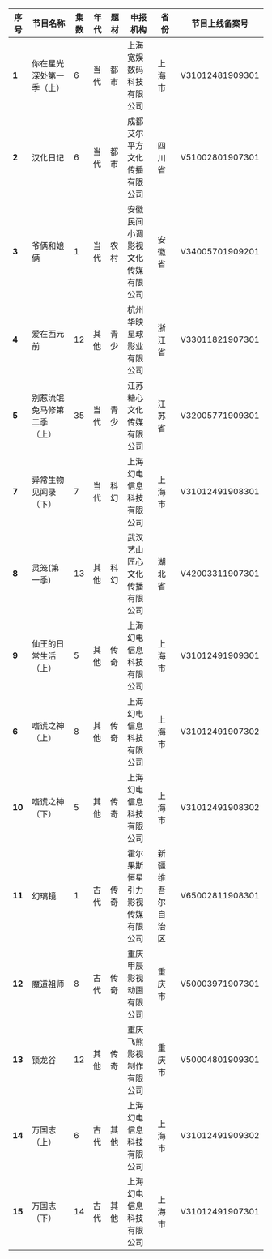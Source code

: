  序号 | 节目名称 | 集数 | 年代 | 题材 | 申报机构 | 省份 | 节目上线备案号 
---|---|---|---|---|---|---|---
 **1** | 你在星光深处第一季（上） | 6 | 当代 | 都市 | 上海宽娱数码科技有限公司 | 上海市 | V31012481909301 
 **2** | 汉化日记 | 6 | 当代 | 都市 | 成都艾尔平方文化传播有限公司 | 四川省 | V51002801907301 
 **3** | 爷俩和娘俩 | 1 | 当代 | 农村 | 安徽民间小调影视文化传媒有限公司 | 安徽省 | V34005701909201 
 **4** | 爱在西元前 | 12 | 其他 | 青少 | 杭州华映星球影业有限公司 | 浙江省 | V33011821907301 
 **5** | 别惹流氓兔马修第二季 （上） | 35 | 当代 | 青少 | 江苏糖心文化传媒有限公司 | 江苏省 | V32005771909301 
 **7** | 异常生物见闻录（下） | 7 | 当代 | 科幻 | 上海幻电信息科技有限公司 | 上海市 | V31012491908301 
 **8** | 灵笼(第一季) | 13 | 其他 | 科幻 | 武汉艺山匠心文化传播有限公司 | 湖北省 | V42003311907301 
 **9** | 仙王的日常生活（上） | 5 | 其他 | 传奇 | 上海幻电信息科技有限公司 | 上海市 | V31012491909301 
 **6** | 嗜谎之神（上） | 8 | 其他 | 传奇 | 上海幻电信息科技有限公司 | 上海市 | V31012491907302 
 **10** | 嗜谎之神（下） | 5 | 其他 | 传奇 | 上海幻电信息科技有限公司 | 上海市 | V31012491908302 
 **11** | 幻璃镜 | 1 | 古代 | 传奇 | 霍尔果斯恒星引力影视传媒有限公司 | 新疆维吾尔自治区 | V65002811908301 
 **12** | 魔道祖师 | 8 | 古代 | 传奇 | 重庆甲辰影视动画有限公司 | 重庆市 | V50003971907301 
 **13** | 锁龙谷 | 12 | 其他 | 传奇 | 重庆飞熊影视制作有限公司 | 重庆市 | V50004801909301 
 **14** | 万国志（上） | 6 | 古代 | 其他 | 上海幻电信息科技有限公司 | 上海市 | V31012491909302 
 **15** | 万国志（下） | 14 | 古代 | 其他 | 上海幻电信息科技有限公司 | 上海市 | V31012491907301 